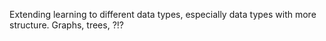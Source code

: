 Extending learning to different data types, especially data types with more
structure. Graphs, trees, ?!?

